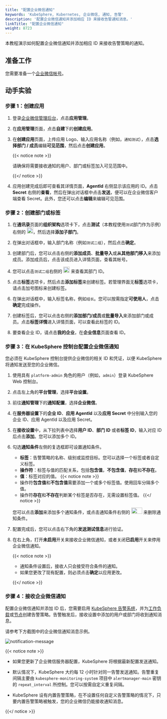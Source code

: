 ```yaml
---
title: "配置企业微信通知"
keywords: 'KubeSphere, Kubernetes, 企业微信, 通知, 告警'
description: '配置企业微信通知并添加相应 ID 来接收告警通知消息。'
linkTitle: "配置企业微信通知"
weight: 8723
---
```


本教程演示如何配置企业微信通知并添加相应 ID 来接收告警策略的通知。

## 准备工作

您需要准备一个[企业微信帐号](https://work.weixin.qq.com/wework_admin/register_wx?from=myhome)。

## 动手实验

### 步骤 1：创建应用

1. 登录[企业微信管理后台](https://work.weixin.qq.com/wework_admin/loginpage_wx)，点击**应用管理**。

2. 在**应用管理**页面，点击**自建**下的**创建应用**。

3. 在**创建应用**页面，上传应用 Logo、输入应用名称（例如，`通知测试`），点击**选择部门 / 成员**编辑**可见范围**，然后点击**创建应用**。

   {{< notice note >}}

   请确保将需要接收通知的用户、部门或标签加入可见范围中。

   {{</ notice >}}

4. 应用创建完成后即可查看其详情页面，**AgentId** 右侧显示该应用的 ID。点击 **Secret** 右侧的**查看**，然后在弹出对话框中点击**发送**，便可以在企业微信客户端查看 Secret。此外，您还可以点击**编辑**来编辑可见范围。

### 步骤 2：创建部门或标签

1. 在**通讯录**页面的**组织架构**选项卡下，点击**测试**（本教程使用`测试`部门作为示例）右侧的 <img src="/images/docs/zh-cn/cluster-administration/platform-settings/notification-management/configure-wecom/three-dots.png" height="20px">，然后选择**添加子部门**。

2. 在弹出对话框中，输入部门名称（例如`测试二组`），然后点击**确定**。

3. 创建部门后，您可以点击右侧的**添加成员**、**批量导入**或**从其他部门移入**来添加成员。添加成员后，点击该成员进入详情页面，查看其帐号。

4. 您可以点击`测试二组`右侧的 <img src="/images/docs/zh-cn/cluster-administration/platform-settings/notification-management/configure-wecom/three-dots.png" height="20px"> 来查看其部门 ID。

5. 点击**标签**选项卡，然后点击**添加标签**来创建标签。若管理界面无**标签**选项卡，请点击加号图标来创建标签。

6. 在弹出对话框中，输入标签名称，例如`组长`。您可以按需指定**可使用人**，点击**确定**完成操作。

7. 创建标签后，您可以点击右侧的**添加部门/成员**或**批量导入**来添加部门或成员。点击**标签详情**进入详情页面，可以查看此标签的 ID。

8. 要查看企业 ID，请点击**我的企业**，在**企业信息**页面查看 ID。

### 步骤 3：在 KubeSphere 控制台配置企业微信通知

您必须在 KubeSphere 控制台提供企业微信的相关 ID 和凭证，以便 KubeSphere 将通知发送至您的企业微信。

1. 使用具有 `platform-admin` 角色的用户（例如，`admin`）登录 KubeSphere Web 控制台。

2. 点击左上角的**平台管理**，选择**平台设置**。

3. 前往**通知管理**下的**通知配置**，选择**企业微信**。

4. 在**服务器设置**下的**企业 ID**、**应用 AgentId** 以及**应用 Secret** 中分别输入您的企业 ID、应用 AgentId 以及应用 Secret。

5. 在**接收设置**中，从下拉列表中选择**用户 ID**、**部门 ID** 或者**标签 ID**，输入对应 ID 后点击**添加**。您可以添加多个 ID。

6. 勾选**通知条件**左侧的复选框即可设置通知条件。
   
   - **标签**：告警策略的名称、级别或监控目标。您可以选择一个标签或者自定义标签。
   - **操作符**：标签与值的匹配关系，包括**包含值**，**不包含值**，**存在**和**不存在**。
   - **值**：标签对应的值。
   {{< notice note >}}
   - 操作符**包含值**和**不包含值**需要添加一个或多个标签值。使用回车分隔多个值。
   - 操作符**存在**和**不存在**判断某个标签是否存在，无需设置标签值。
   {{</ notice >}}

   您可以点击**添加**来添加多个通知条件，或点击通知条件右侧的 <img src="/images/docs/common-icons/trashcan.png" width='35' height='20' /> 来删除通知条件。

7. 配置完成后，您可以点击右下角的**发送测试信息**进行验证。

8. 在右上角，打开**未启用**开关来接收企业微信通知，或者关闭**已启用**开关来停用企业微信通知。

   {{< notice note >}}

   - 通知条件设置后，接收人只会接受符合条件的通知。
   - 如果您更改了现有配置，则必须点击**确定**以应用更改。

   {{</ notice >}}

### 步骤 4：接收企业微信通知

配置企业微信通知并添加 ID 后，您需要启用 [KubeSphere 告警系统](../../../../pluggable-components/alerting/)，并为[工作负载](../../../../project-user-guide/alerting/alerting-policy/)或[节点](../../../cluster-wide-alerting-and-notification/alerting-policy/)创建告警策略。告警触发后，接收设置中添加的用户或部门将收到通知消息。

请参考下方截图中的企业微信通知消息示例。

![notification-message](/images/docs/zh-cn/cluster-administration/platform-settings/notification-management/configure-wecom/notification_message.png)

{{< notice note >}}

- 如果您更新了企业微信服务器配置，KubeSphere 将根据最新配置发送通知。

- 默认情况下，KubeSphere 大约每 12 小时针对同一告警发送通知。告警重复间隔主要由 `kubesphere-monitoring-system` 项目中 `alertmanager-main` 密钥的 `repeat_interval` 所控制。您可以按需自定义重复间隔。

- KubeSphere 设有内置告警策略，在不设置任何自定义告警策略的情况下，只要内置告警策略被触发，您的企业微信仍能接收通知消息。

{{</ notice >}} 
